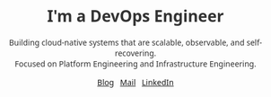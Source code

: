 <div align="center" style="font-family: 'Segoe UI', sans-serif; color: #333;">
 <h1>I'm a DevOps Engineer</h1>
 <p>
   Building cloud-native systems that are scalable, observable, and self-recovering.<br>
   Focused on Platform Engineering and Infrastructure Engineering.
 </p>
<!--
 <div style="display: flex; justify-content: center; align-items: center; gap: 40px; flex-wrap: wrap; margin-bottom: 30px;">
   <img src="https://techstack-generator.vercel.app/aws-icon.svg" alt="AWS" width="60" />
   <img src="https://raw.githubusercontent.com/marwin1991/profile-technology-icons/refs/heads/main/icons/terraform.png" alt="Terraform" width="60" />
   <img src="https://techstack-generator.vercel.app/kubernetes-icon.svg" alt="Kubernetes" width="60" />
   <img src="https://raw.githubusercontent.com/marwin1991/profile-technology-icons/refs/heads/main/icons/ci_cd.png" alt="CI/CD" width="60" />
 </div>
 -->
<!--  <a href="https://github.com/High-PO/github-readme-stats">
    <img src="https://github-readme-streak-stats.herokuapp.com?user=High-PO&count_private=true" />
 </a> -->

 <p style="margin-bottom: 40px;">
   <a href="https://blog.itmango.net">Blog</a>
   &nbsp;
   <a href="mailto:promotion0402@gmail.com">Mail</a>
   &nbsp;
   <a href="https://www.linkedin.com/in/iizuna">LinkedIn</a>
 </p>
 
</div>

